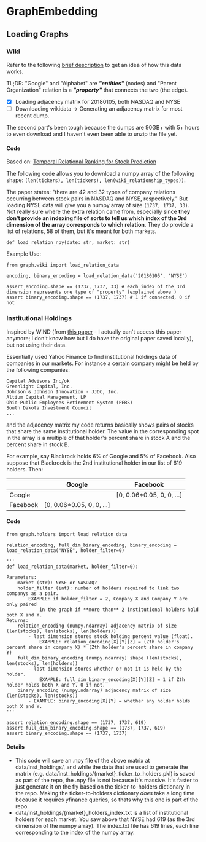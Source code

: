 # GraphEmbedding

## Loading Graphs

### Wiki

Refer to the following [brief description](https://www.notion.so/Wiki-Company-Based-Data-4e4e3709afb544ecb5d7aa98d33fc2d7) to get an idea of how this data works. 

TL;DR: "Google" and "Alphabet" are ***"entities"*** (nodes) and "Parent Organization" relation is a ***"property"*** that connects the two (the edge).

- [x] Loading adjacency matrix for 20180105, both NASDAQ and NYSE
- [ ] Downloading wikidata -> Generating an adjacency matrix for most recent dump.

The second part's been tough because the dumps are 90GB+ with 5+ hours to even download and I haven't even been able to unzip the file yet.

#### Code
Based on: [Temporal Relational Ranking for Stock Prediction](https://arxiv.org/abs/1809.09441)

The following code allows you to download a numpy array of the following shape: `(len(tickers), len(tickers), len(wiki_relationship_types))`.

The paper states: "there are 42 and 32 types of company relations occurring between stock pairs in NASDAQ and NYSE, respectively." But loading NYSE data will give you a numpy array of size `(1737, 1737, 33)`. Not really sure where the extra relation came from, especially since **they don't provide an indexing file of sorts to tell us which index of the 3rd dimension of the array corresponds to which relation**. They do provide a list of relations, 58 of them, but it's meant for both markets.


```
def load_relation_npy(date: str, market: str)
```

Example Use:
```
from graph.wiki import load_relation_data

encoding, binary_encoding = load_relation_data('20180105', 'NYSE')

assert encoding.shape == (1737, 1737, 33) # each index of the 3rd dimension represents one type of "property" (explained above )
assert binary_encoding.shape == (1737, 1737) # 1 if connected, 0 if not
```

### Institutional Holdings
Inspired by WIND (from [this paper](https://dl.acm.org/doi/abs/10.1145/3269206.3269269) - I actually can't access this paper anymore; I don't know how but I do have the original paper saved locally), but not using their data.

Essentially used Yahoo Finance to find institutional holdings data of companies in our markets. For instance a certain company might be held by the following companies:

```
Capital Advisors Inc/ok
Greenlight Capital, Inc.
Johnson & Johnson Innovation - JJDC, Inc.
Altium Capital Management, LP
Ohio-Public Employees Retirement System (PERS)
South Dakota Investment Council
...
```

and the adjacency matrix my code returns basically shows pairs of stocks that share the same institutional holder. The value in the corresponding spot in the array is a multiple of that holder's percent share in stock A and the percent share in stock B.

For example, say Blackrock holds 6% of Google and 5% of Facebook. Also suppose that Blackrock is the 2nd institutional holder in our list of 619 holders. Then:

|          | Google    | Facebook  |
|----------|-----------|-----------|
| Google   |           | [0, 0.06*0.05, 0, 0, ...] |
| Facebook | [0, 0.06*0.05, 0, 0, ...] |           |


#### Code

```
from graph.holders import load_relation_data

relation_encoding, full_dim_binary_encoding, binary_encoding = load_relation_data("NYSE", holder_filter=0)

'''
def load_relation_data(market, holder_filter=0):

Parameters:
    market (str): NYSE or NASDAQ?
    holder_filter (int): number of holders required to link two companys as a pair.
        EXAMPLE: if holder_filter = 2, Company X and Company Y are only paired
            in the graph if **more than** 2 institutional holders hold both X and Y.
Returns:
    relation_encoding (numpy.ndarray) adjacency matrix of size (len(stocks), len(stocks), len(holders))
        - last dimension stores stock holding percent value (float).
            EXAMPLE: relation_encoding[X][Y][Z] = (Zth holder's percent share in company X) * (Zth holder's percent share in company Y)
    full_dim_binary_encoding (numpy.ndarray) shape (len(stocks), len(stocks), len(holders))
        - last dimension stores whether or not it is held by the holder.
            EXAMPLE: full_dim_binary_encoding[X][Y][Z] = 1 if Zth holder holds both X and Y. 0 if not.
    binary_encoding (numpy.ndarray) adjacency matrix of size (len(stocks), len(stocks))
        - EXAMPLE: binary_encoding[X][Y] = whether any holder holds both X and Y.
'''

assert relation_encoding.shape == (1737, 1737, 619)
assert full_dim_binary_encoding.shape == (1737, 1737, 619)
assert binary_encoding.shape == (1737, 1737)
```

#### Details
 - This code will save an .npy file of the above matrix at data/inst_holdings/, and while the data that are used to generate the matrix (e.g. data/inst_holdings/{market}_ticker_to_holders.pkl) is saved as part of the repo, the .npy file is not because it's massive. It's faster to just generate it on the fly based on the ticker-to-holders dictionary in the repo. Making the ticker-to-holders dictionary *does* take a long time because it requires yfinance queries, so thats why this one is part of the repo.
 - data/inst_holdings/{market}_holders_index.txt is a list of institutional holders for each market. You saw above that NYSE had 619 (as the 3rd dimension of the numpy array). The index.txt file has 619 lines, each line corresponding to the index of the numpy array.

